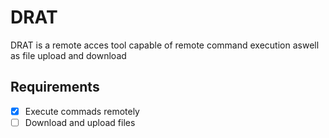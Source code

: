 # DRAT
DRAT is a remote acces tool capable of remote command execution aswell as file upload and download

## Requirements
- [X] Execute commads remotely
- [ ] Download and upload files
